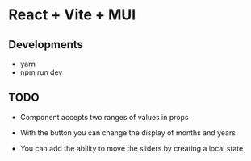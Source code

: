 # React + Vite + MUI

## Developments

- yarn
- npm run dev

## TODO

- Component accepts two ranges of values ​​in props

- With the button you can change the display of months and years

- You can add the ability to move the sliders by creating a local state
